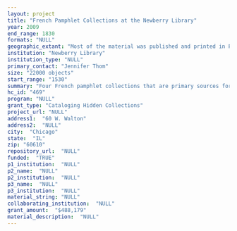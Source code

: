 ```yaml
--- 
layout: project 
title: "French Pamphlet Collections at the Newberry Library"
year: 2009
end_range: 1830
formats: "NULL"
geographic_extant: "Most of the material was published and printed in Paris and the French provinces. Some non-French printers and publishers are included."
institution: "Newberry Library"
institution_type: "NULL"
primary_contact: "Jennifer Thom"
size: "22000 objects"
start_range: "1530"
summary: "Four French pamphlet collections that are primary sources for legal, social and cultural history; literary studies; and the history of publishing have been cataloged. 1. French Revolution Collection: More than 30,000 pamphlets and 180 periodicals published between 1780 and 1810. The periodicals and 12,000 anonymously authored pamphlets have already been cataloged; 18,000 pamphlets with known authors will be cataloged through this grant. 2. Recueil de pieces historiques: At the beginning of the19th century, the religious order of Saint-Sulpice assembled this collection of 2,600 biographical pamphlets to serve as educational models, especially for rhetorical writing. Funeral sermons, orations, commemorative verses, and discourses dating from the 16th to the early 19th century are included. First editions include short works by Bude, Pascal, and Moliere. 3. Publishers' prospectuses and catalogs: Parisian and rare provincial publishers are represented in this unique assemblage of information about French printing and publishing from 1700-1850. The collection consists of 700 pamphlets. 4. Trial and execution of Louis XVI: This collection of 600 rare government pamphlets published at the time of the trial provides information on the collection of evidence, defense by de Seze, public opinion (including that of American Tom Paine), moral and political reflections on judging and executing the king, and opinions of Convention deputies (e.g. Marat, Saint-Just, Robespierre)."
hc_id: "469"
program: "NULL"
grant_type: "Cataloging Hidden Collections"
project_url: "NULL"
address1:  "60 W. Walton"
address2:  "NULL"
city:  "Chicago"
state:  "IL"
zip: "60610"
repository_url:  "NULL"
funded:  "TRUE"
p1_institution:  "NULL"
p2_name:  "NULL"
p2_institution:  "NULL"
p3_name:  "NULL"
p3_institution:  "NULL"
material_string: "NULL"
collaborating_institution:  "NULL"
grant_amount:  "$488,179"
material_description:  "NULL"
---
```

